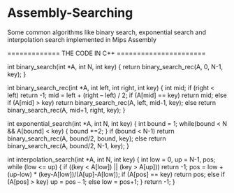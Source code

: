 # Assembly-Searching
Some common algorithms like binary search, exponential search and interpolation search implemented in Mips Assembly

============= THE CODE IN C++ ======================

int binary_search(int *A, int N, int key) {
  return binary_search_rec(A, 0, N-1, key);
}

int binary_search_rec(int *A, int left, int right, int key) {
  int mid;
  if (right < left) return -1;
  mid = left + (right – left) / 2;
  if (A[mid] == key) return mid;
  else if (A[mid] > key)
    return binary_search_rec(A, left, mid-1, key);
  else
    return binary_search_rec(A, mid+1, right, key);
}

int exponential_search(int *A, int N, int key) {
  int bound = 1;
  while(bound < N && A[bound] < key) {
    bound *=2;
  }
  if (bound < N-1)
    return binary_search_rec(A, bound/2, bound, key);
  else
    return binary_search_rec(A, bound/2, N-1, key);
 }
 
int interpolation_search(int *A, int N, int key) {
  int low = 0, up = N-1, pos;
  while (low <= up) {
    if ((key < A[low]) || (key > A[up]))
      return -1;
    pos = low + (up-low) * (key-A[low])/(A[up]-A[low]);
    if (A[pos] == key)
      return pos;
    else if (A[pos] > key)
      up = pos – 1;
    else
      low = pos+1;
  }
  return -1;
}

